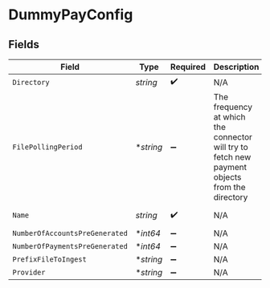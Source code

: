 # DummyPayConfig


## Fields

| Field                                                                                         | Type                                                                                          | Required                                                                                      | Description                                                                                   | Example                                                                                       |
| --------------------------------------------------------------------------------------------- | --------------------------------------------------------------------------------------------- | --------------------------------------------------------------------------------------------- | --------------------------------------------------------------------------------------------- | --------------------------------------------------------------------------------------------- |
| `Directory`                                                                                   | *string*                                                                                      | :heavy_check_mark:                                                                            | N/A                                                                                           | /tmp/dummypay                                                                                 |
| `FilePollingPeriod`                                                                           | **string*                                                                                     | :heavy_minus_sign:                                                                            | The frequency at which the connector will try to fetch new payment objects from the directory | 60s                                                                                           |
| `Name`                                                                                        | *string*                                                                                      | :heavy_check_mark:                                                                            | N/A                                                                                           | My DummyPay Account                                                                           |
| `NumberOfAccountsPreGenerated`                                                                | **int64*                                                                                      | :heavy_minus_sign:                                                                            | N/A                                                                                           |                                                                                               |
| `NumberOfPaymentsPreGenerated`                                                                | **int64*                                                                                      | :heavy_minus_sign:                                                                            | N/A                                                                                           |                                                                                               |
| `PrefixFileToIngest`                                                                          | **string*                                                                                     | :heavy_minus_sign:                                                                            | N/A                                                                                           |                                                                                               |
| `Provider`                                                                                    | **string*                                                                                     | :heavy_minus_sign:                                                                            | N/A                                                                                           |                                                                                               |